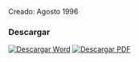 
Creado: Agosto 1996

### Descargar

<a href="#"><img src="../imagenes/icono-word.png" alt="Descargar Word"></a> <a href="reglamento-uso-goce-disfrute-propiedad-bienes-inmuebles.pdf"><img src="../imagenes/icono-pdf.png" alt="Descargar PDF"></a>
